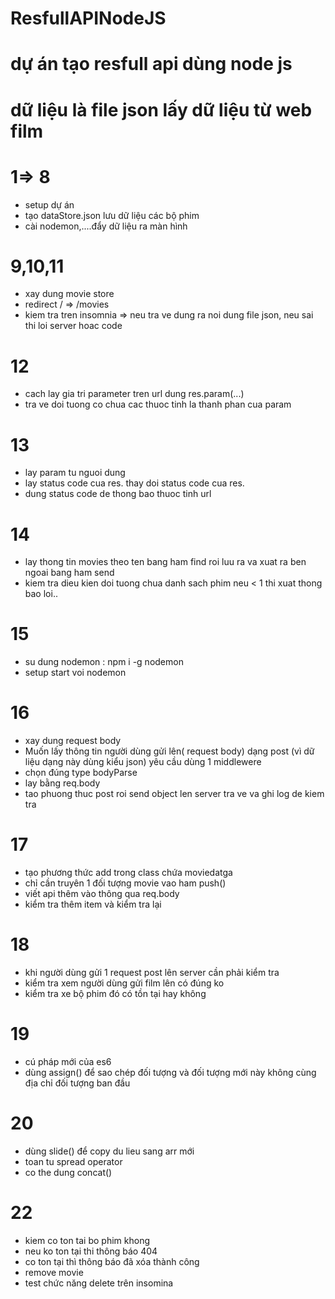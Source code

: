# ResfullAPINodeJS

# dự án tạo resfull api dùng node js

# dữ liệu là file json lấy dữ liệu từ web film

# 1=> 8

- setup dự án
- tạo dataStore.json lưu dữ liệu các bộ phim
- cài nodemon,....đẩy dữ liệu ra màn hình

# 9,10,11

- xay dung movie store
- redirect / => /movies
- kiem tra tren insomnia => neu tra ve dung ra noi dung file json, neu sai thi loi server hoac code

# 12

- cach lay gia tri parameter tren url dung res.param(...)
- tra ve doi tuong co chua cac thuoc tinh la thanh phan cua param

# 13

- lay param tu nguoi dung
- lay status code cua res. thay doi status code cua res.
- dung status code de thong bao thuoc tinh url

# 14

- lay thong tin movies theo ten bang ham find roi luu ra va xuat ra ben ngoai bang ham send
- kiem tra dieu kien doi tuong chua danh sach phim neu < 1 thi xuat thong bao loi..

# 15

- su dung nodemon : npm i -g nodemon
- setup start voi nodemon

# 16

- xay dung request body
- Muốn lấy thông tin người dùng gửi lên( request body) dạng post (vì dữ liệu dạng này dùng kiểu json) yêu cầu dùng 1 middlewere
- chọn đúng type bodyParse
- lay bằng req.body
- tao phuong thuc post roi send object len server tra ve va ghi log de kiem tra

# 17

- tạo phương thức add trong class chứa moviedatga
- chỉ cần truyên 1 đối tượng movie vao ham push()
- viết api thêm vào thông qua req.body
- kiểm tra thêm item và kiểm tra lại

# 18

- khi người dùng gửi 1 request post lên server cần phải kiểm tra
- kiểm tra xem người dùng gửi film lên có đúng ko
- kiểm tra xe bộ phim đó có tồn tại hay không

# 19

- cú pháp mới của es6
- dùng assign() để sao chép đối tượng và đối tượng mới này không cùng địa chỉ đối tượng ban đầu

# 20

- dùng slide() để copy du lieu sang arr mới
- toan tu spread operator
- co the dung concat()

# 22

- kiem co ton tai bo phim khong
- neu ko ton tại thi thông báo 404
- co ton tại thì thông báo đã xóa thành công
- remove movie
- test chức năng delete trên insomina
